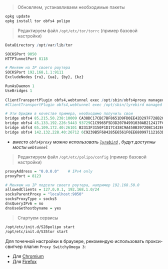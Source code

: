 
> Обновляем, устанавливаем необходимые пакеты
```bash
opkg update
opkg install tor obfs4 polipo
```

>Редактируем файл `/opt/etc/tor/torrc` (пример базовой настройки)
```r
DataDirectory /opt/var/lib/tor

SOCKSPort 9050
HTTPTunnelPort 8118

# Меняем на IP своего роутера
SOCKSPort 192.168.1.1:9111
ExcludeNodes {ru}, {ua}, {by}, {kz}  

RunAsDaemon 1
UseBridges 1  
  
ClientTransportPlugin obfs4,webtunnel exec /opt/sbin/obfs4proxy managed
#ClientTransportPlugin obfs4,webtunnel exec /opt/sbin/lyrebird managed

# Эти бриджи в кочестве примера, необходимо получить свои
bridge obfs4 85.215.50.238:10009 CA38DC17CBC7BF8651D9FD0EE42D297F728B2027 cert=f0u6PaGdUpTPd//H6QPVIjgjjL037lLbKz8u9/WYiF3/d43sW/FhDXM9pNFdO9NS7hWUBg iat-mode=0
bridge obfs4 45.133.192.226:5443 93729C1C9965F5D3D20704991030AB212417FC2F cert=ODzkvKxbwFQJXGeAUcSvnOr060w6qRz/rbLQUx65SpNzd3IgZAAX552PIOzsMV8vCe7kTA iat-mode=0
bridge obfs4 65.109.172.40:26101 B2313F3150F1D17C438C9A450B39720BC142E694 cert=4o+I2rET2wZwhm0z5S5a/tOP8Q3IN6KfgASXNcvIqceeBKn75bawiQWTCwNrGSksaLtcEg iat-mode=0
bridge obfs4 142.132.228.40:26712 6C9239B5F684285E6561F0EE680997112163D0C2 cert=yWi6LBrn/Gcq5Kns+IxSqdYpIHfC/7KQNt99bJiIZOKz9dApp6AHo1CWLoA6zJQOCm9bMw iat-mode=0
```

- *вместо `obfs4proxy` можно использовать [`lyrebird`](https://gitlab.torproject.org/tpo/anti-censorship/pluggable-transports/lyrebird) , будут доступны мосты `webtunnel`*

>Редактируем файл `/opt/etc/polipo/config` (пример базовой настройки)
```r
proxyAddress = "0.0.0.0"    # IPv4 only
proxyPort = 8123

# Меняем на IP подсети своего роутера, например 192.168.50.0
allowedClients = 127.0.0.1, 192.168.1.0/24
socksParentProxy = "localhost:9050"
socksProxyType = socks5
dnsQueryIPv6 = no
dnsUseGethostbyname = yes
```

>Стартуем сервисы
```bash
/opt/etc/init.d/S28polipo start
/opt/etc/init.d/S35tor start
```

Для точечной настройки в браузере, рекомендую использовать прокси-свитчер плагин `Proxy SwitchyOmega 3`:
- Для [Chromium](https://chromewebstore.google.com/detail/proxy-switchyomega-3-zero/pfnededegaaopdmhkdmcofjmoldfiped?pli=1)  
- Для [Firefox](https://addons.mozilla.org/ru/firefox/addon/zeroomega/)  




